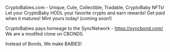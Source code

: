 CryptoBabies.com - Unique, Cute, Collectible, Tradable, CryptoBaby NFTs!
Let your CryptoBaby HODL your favorite crypto and earn rewards! 
Get paid when it matures! Mint yours today! (coming soon!)

CryptoBabies pays homeage to the SyncNetwork - https://syncbond.com/
We are a modifed clone on CBONDS.  

Instead of Bonds, We make BABIES!
